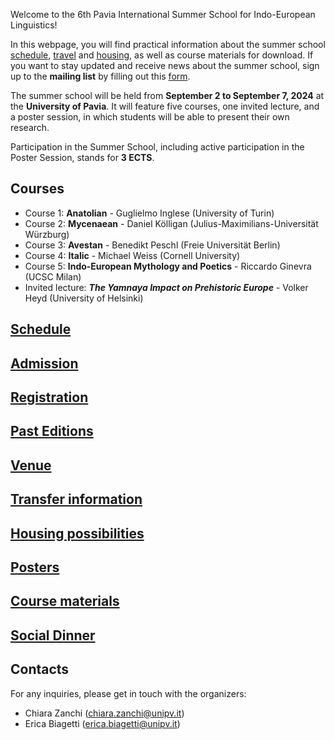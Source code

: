 Welcome to the 6th Pavia International Summer School for Indo-European Linguistics!

In this webpage, you will find practical information about the summer school [schedule](schedule.md), [travel](getting_to_pv.md) and [housing](housing.md), as well as course materials for download.
If you want to stay updated and receive news about the summer school, sign up to the **mailing list** by filling out this [form](https://forms.gle/2NhkVYcjGFwPLg546).

The summer school will be held from **September 2 to September 7, 2024** at the **University of Pavia**. It will feature five courses, one invited lecture, and a poster session, in which students will be able to present their own research.

Participation in the Summer School, including active participation in the Poster Session, stands for **3 ECTS**.

## Courses

- Course 1: **Anatolian** - Guglielmo Inglese (University of Turin)
- Course 2: **Mycenaean** - Daniel Kölligan (Julius-Maximilians-Universität Würzburg)
- Course 3: **Avestan** - Benedikt Peschl (Freie Universität Berlin)
- Course 4: **Italic** - Michael Weiss (Cornell University)
- Course 5: **Indo-European Mythology and Poetics** - Riccardo Ginevra (UCSC Milan)
- Invited lecture: ***The Yamnaya Impact on Prehistoric Europe*** - Volker Heyd (University of Helsinki)

## [Schedule](schedule.md)
## [Admission](admission.md)
## [Registration](registration.md)
## [Past Editions](http://indoeuropean.wikidot.com/)
## [Venue](venue.md)
## [Transfer information](getting_to_pv.md)
## [Housing possibilities](housing.md)
## [Posters](posters.md)
## [Course materials](materials.md)
## [Social Dinner](dinner.md) 

## Contacts
For any inquiries, please get in touch with the organizers:
- Chiara Zanchi (chiara.zanchi@unipv.it)
- Erica Biagetti (erica.biagetti@unipv.it)
